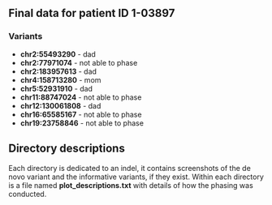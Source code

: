 ## Final data for patient ID 1-03897

### Variants
- **chr2:55493290** - dad
- **chr2:77971074** - not able to phase
- **chr2:183957613** - dad
- **chr4:158713280** - mom
- **chr5:52931910** - dad
- **chr11:88747024** - not able to phase
- **chr12:130061808** - dad
- **chr16:65585167** - not able to phase
- **chr19:23758846** - not able to phase

## Directory descriptions
Each directory is dedicated to an indel, it contains screenshots of the de novo variant and the informative variants, if they exist. Within each directory is a file named **plot_descriptions.txt** with details of how the phasing was conducted.
